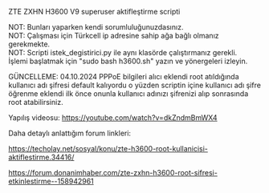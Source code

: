 ZTE ZXHN H3600 V9 superuser aktifleştirme scripti

NOT: Bunları yaparken kendi sorumluluğunuzdasınız.  
NOT: Çalışması için Türkcell ip adresine sahip ağa bağlı olmanız gerekmekte.  
NOT: Scripti istek_degistirici.py ile aynı klasörde çalıştırmanız gerekli.  
İşlemi başlatmak için "sudo bash h3600.sh" yazın ve yönergeleri izleyin.  

GÜNCELLEME:
04.10.2024 PPPoE bilgileri alıcı eklendi root atıldığında kullanıcı adı şifresi default
kalıyordu o yüzden scriptin içine kullanıcı adı şifre öğrenme eklendi ilk önce onunla
kullanıcı adınızı şifrenizi alıp sonrasında root atabilirsiniz.

Yapılış videosu: https://youtube.com/watch?v=dkZndmBmWX4

Daha detaylı anlattığım forum linkleri:

https://techolay.net/sosyal/konu/zte-h3600-root-kullanicisi-aktiflestirme.34416/

https://forum.donanimhaber.com/zte-zxhn-h3600-root-sifresi-etkinlestirme--158942961

